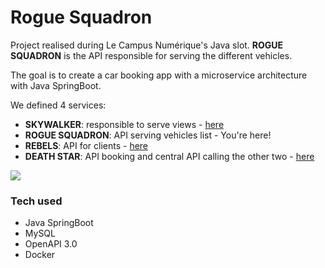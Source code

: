 # Rogue Squadron

Project realised during Le Campus Numérique's Java slot.
**ROGUE SQUADRON** is the API responsible for serving the different vehicles.

The goal is to create a car booking app with a microservice architecture with Java SpringBoot.  

We defined 4 services:
- **SKYWALKER**: responsible to serve views - [here](https://github.com/Luc-DuboisP/skywalker)
- **ROGUE SQUADRON**: API serving vehicles list - You're here!
- **REBELS**: API for clients - [here](https://github.com/Lauric-h/rebels)
- **DEATH STAR**: API booking and central API calling the other two - [here](https://github.com/Lauric-h/death-star)
  
  
![](https://i.imgur.com/xshOHu2.png)

### Tech used
- Java SpringBoot
- MySQL
- OpenAPI 3.0
- Docker
